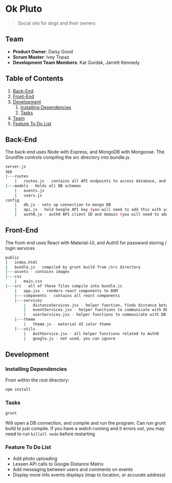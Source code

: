 # Ok Pluto

> Social site for dogs and their owners

## Team

  - __Product Owner__: Daisy Good
  - __Scrum Master__: Ivey Topaz
  - __Development Team Members__: Kat Gurdak, Jarrett Kennedy

## Table of Contents

1. [Back-End](#Back-End)
1. [Front-End](#Front-End)
1. [Development](#development)
    1. [Installing Dependencies](#installing-dependencies)
    1. [Tasks](#tasks)
1. [Team](#team)
1. [Feature To Do List](#Feature-To-Do-List)

## Back-End

The back-end uses Node with Express, and MongoDB with Mongoose. The Gruntfile controls compiling the src directory into bundle.js

```sh
server.js
app
|---routes 
    |   routes.js - contains all API endpoints to access database, and outside APIs
|---models - Holds all DB schemas
    |   events.js
    |   users.js
config
    |   db.js - sets up connection to mongo DB
    |   api.js - hold Google API key (you will need to add this with your own key) - most Google API communication is through script tag in index.html
    |   auth0.js - auth0 API client ID and domain (you will need to add this with your own info) - utilized on front end
```

## Front-End

The front-end uses React with Material-UI, and Auth0 for password storing / login services

```sh
public
|   index.html
|   bundle.js - compiled by grunt build from /src directory
|---assets - contains images
|---css
    |   main.css
|---src - all of these files compile into bundle.js
    |   app.jsx - renders react components to DOM
    |---components - contains all react components
    |---services
        |   distanceServices.jsx - helper function, finds distance between user and other users or meetups
        |   eventServices.jsx - helper functions to communicate with DB
        |   userServices.jsx - helper functions to communicate with DB
    |---theme
        |   theme.js - material UI color theme
    |---utils
        |   AuthService.jsx - all helper functions related to Auth0
        |   google.js - not used, you can ignore
```

## Development
### Installing Dependencies

From within the root directory:

```sh
npm install
```

### Tasks

```sh
grunt
```

Will open a DB connection, and compile and run the program. Can run grunt build to just compile. If you have a watch running and it errors out, you may need to run `killall node` before restarting

### Feature To Do List

* Add photo uploading
* Lessen API calls to Google Distance Matrix
* Add messaging between users and comments on events
* Display more info events displays (map to location, or accurate address)

